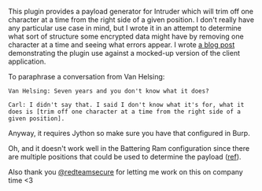 This plugin provides a payload generator for Intruder which will trim off one character at a time from the right side of a given position.  I don't really have any particular use case in mind, but I wrote it in an attempt to determine what sort of structure some encrypted data might have by removing one character at a time and seeing what errors appear.  I wrote [a blog post](https://tactifail.wordpress.com/2018/10/05/trim-bits-get-secrets/) demonstrating the plugin use against a mocked-up version of the client application.

To paraphrase a conversation from Van Helsing:
```
Van Helsing: Seven years and you don't know what it does?

Carl: I didn't say that. I said I don't know what it's for, what it does is [trim off one character at a time from the right side of a given position].
```

Anyway, it requires Jython so make sure you have that configured in Burp.

Oh, and it doesn't work well in the Battering Ram configuration since there are multiple positions that could be used to determine the payload ([ref](https://github.com/PortSwigger/burp-extender-api/blob/master/src/main/java/burp/IIntruderPayloadGenerator.java#L34-L37)).

Also thank you [@redteamsecure](https://twitter.com/redteamsecure) for letting me work on this on company time  <3
